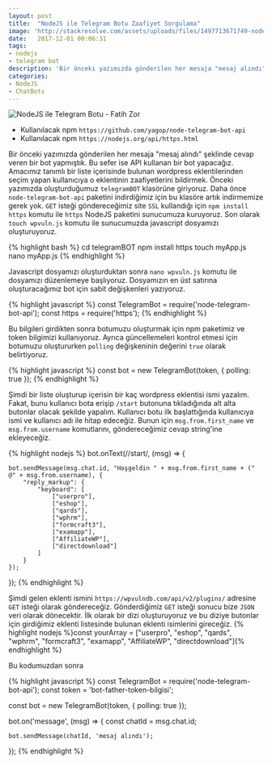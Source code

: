 ```yaml
---
layout: post
title:  "NodeJS ile Telegram Botu Zaafiyet Sorgulama"
image: 'http://stackresolve.com/assets/uploads/files/1497713671749-nodejs-telegram-bot.jpg'
date:   2017-12-01 00:06:31
tags:
- nodejs
- telegram bot
description: 'Bir önceki yazımızda gönderilen her mesaja "mesaj alındı" şeklinde cevap veren bir bot yapmıştık. Bu sefer ise API kullanan bir bot yapacağız. Amacımız tanımlı bir liste içerisinde bulunan wordpress eklentilerinden seçim yapan kullanıcıya o eklentinin zaafiyetlerini bildirmek.'
categories:
- NodeJS
- ChatBots
---
```



<img src="http://stackresolve.com/assets/uploads/files/1497713671749-nodejs-telegram-bot.jpg" alt="NodeJS ile Telegram Botu - Fatih Zor">


- Kullanılacak npm ```https://github.com/yagop/node-telegram-bot-api```
- Kullanılacak npm ```https://nodejs.org/api/https.html```

Bir önceki yazımızda gönderilen her mesaja "mesaj alındı" şeklinde cevap veren bir bot yapmıştık. Bu sefer ise API kullanan bir bot yapacağız. Amacımız tanımlı bir liste içerisinde bulunan wordpress eklentilerinden seçim yapan kullanıcıya o eklentinin zaafiyetlerini bildirmek. Önceki yazımızda oluşturduğumuz ```telegramBOT``` klasörüne giriyoruz. Daha önce ```node-telegram-bot-api``` paketini indirdiğimiz için bu klasöre artık indirmemize gerek yok. ```GET``` isteği göndereceğimiz site ```SSL``` kullandığı için ```npm install https``` komutu ile ```https``` NodeJS paketini sunucumuza kuruyoruz. Son olarak ```touch wpvuln.js``` komutu ile sunucumuzda javascript dosyamızı oluşturuyoruz.

{% highlight bash %}
cd telegramBOT
npm install https
touch myApp.js
nano myApp.js
{% endhighlight %}

Javascript dosyamızı oluşturduktan sonra ```nano wpvuln.js``` komutu ile dosyamızı düzenlemeye başlıyoruz. Dosyamızın en üst satırına oluşturacağımız bot için sabit değişkenleri yazıyoruz.


{% highlight javascript %}
const TelegramBot = require('node-telegram-bot-api');
const https = require('https');
{% endhighlight %}

Bu bilgileri girdikten sonra botumuzu oluşturmak için npm paketimiz ve token bilgimizi kullanıyoruz. Ayrıca güncellemeleri kontrol etmesi için botumuzu oluştururken ```polling``` değişkeninin değerini ```true``` olarak belirtiyoruz. 

{% highlight javascript %}
const bot = new TelegramBot(token, {
    polling: true
});
{% endhighlight %}

Şimdi bir liste oluşturup içerisin bir kaç wordpress eklentisi ismi yazalım. Fakat, bunu kullanıcı bota erişip ```/start``` butonuna tıkladığında alt alta butonlar olacak şekilde yapalım. Kullanıcı botu ilk başlattığında kullanıcıya ismi ve kullanıcı adı ile hitap edeceğiz. Bunun için ```msg.from.first_name``` ve ```msg.from.username``` komutlarını, göndereceğimiz cevap string'ine ekleyeceğiz. 

{% highlight nodejs %}
bot.onText(/\/start/, (msg) => {

    bot.sendMessage(msg.chat.id, "Hoşgeldin " + msg.from.first_name + (" @" + msg.from.username), {
        "reply_markup": {
            "keyboard": [
                ["userpro"],
                ["eshop"],
                ["qards"],
                ["wphrm"],
                ["formcraft3"],
                ["examapp"],
                ["AffiliateWP"],
                ["directdownload"]
            ]
        }
    });

});
{% endhighlight %}

Şimdi gelen eklenti ismini ```https://wpvulndb.com/api/v2/plugins/``` adresine ```GET``` isteği olarak göndereceğiz. Gönderdiğimiz ```GET``` isteği sonucu bize ```JSON``` veri olarak dönecektir. İlk olarak bir dizi oluşturuyoruz ve bu diziye butonlar için girdiğimiz eklenti listesinde bulunan eklenti isimlerini gireceğiz. 
{% highlight nodejs %}const yourArray = ["userpro", "eshop", "qards", "wphrm", "formcraft3", "examapp", "AffiliateWP", "directdownload"]{% endhighlight %} 

Bu kodumuzdan sonra 

{% highlight javascript %}
const TelegramBot = require('node-telegram-bot-api');
const token = 'bot-father-token-bilgisi';

const bot = new TelegramBot(token, {
    polling: true
});

bot.on('message', (msg) => {
    const chatId = msg.chat.id;
  
    bot.sendMessage(chatId, 'mesaj alındı');
}); 
{% endhighlight %}
